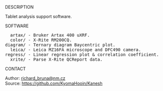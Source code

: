 
DESCRIPTION

Tablet analysis support software.

SOFTWARE
<pre>
  artax/ - Bruker Artax 400 uXRF.
  color/ - X-Rite RM200CQ.
diagram/ - Ternary diagram Baycentric plot.
  leica/ - Leica MZ16FA microscope and DFC490 camera.
regress/ - Linear regression plot & correlation coefficient.
  xrite/ - Parse X-Rite QCReport data.
</pre>
CONTACT

Author: richard_bruna@nm.cz<br>
Source: https://github.com/KyomaHooin/Kanesh

